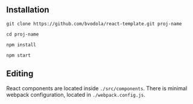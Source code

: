 ## Installation

`git clone https://github.com/bvodola/react-template.git proj-name`

`cd proj-name`

`npm install`

`npm start`


## Editing

React components are located inside `./src/components`.
There is minimal webpack configuration, located in `./webpack.config.js`.

